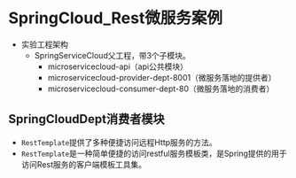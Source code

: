 # SpringCloud_Rest微服务案例

- 实验工程架构
  - SpringServiceCloud父工程，带3个子模块。
    - microservicecloud-api（api公共模块）
    - microservicecloud-provider-dept-8001（微服务落地的提供者）
    - microservicecloud-consumer-dept-80（微服务落地的消费者）

## SpringCloudDept消费者模块

- `RestTemplate`提供了多种便捷访问远程Http服务的方法。
- `RestTemplate`是一种简单便捷的访问restful服务模板类，是Spring提供的用于访问Rest服务的客户端模板工具集。

